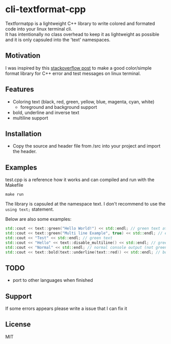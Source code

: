 # cli-textformat-cpp

Textformatpp is a lightweight C++ library to write colored and formated code into your linux terminal cli.<br>
It has intentionally no class overhead to keep it as lightweight as possible and it is only capsuled into the 'text' namespaces. 

## Motivation
I was inspired by this [stackoverflow post](https://stackoverflow.com/questions/2616906/how-do-i-output-coloured-text-to-a-linux-terminal)
to make a good color/simple format library for C++ error and test messages on linux terminal. 

## Features
* Coloring text (black, red, green, yellow, blue, magenta, cyan, white)
    * foreground and background support
* bold, underline and inverse text
* multiline support 

## Installation
* Copy the source and header file from /src into your project and import the header.

## Examples
test.cpp is a reference how it works and can compiled and run with the Makefile<br>
```
make run
```

The library is capsuled at the namespace text. I don't recommend to use the <code>using
text;</code> statement.

Below are also some examples:
```cpp
std::cout << text::green("Hello World!") << std::endl; // green text at console output
std::cout << text::green("Multi line Example", true) << std::endl; // enables multiline support 
std::cout << "Test" << std::endl; // green text 
std::cout << "Hello" << text::disable_multiline() << std::endl; // green text, disables multiline 
std::cout << "Normal" << std::endl; // normal console output (not green); 
std::cout << text::bold(text::underline(text::red)) << std::endl; // bold and green 
```

## TODO
* port to other languages when finished

## Support
If some errors appears please write a issue that I can fix it

## License
MIT
